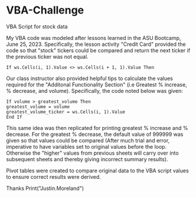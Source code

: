 # VBA-Challenge
VBA Script for stock data

My VBA code was modeled after lessons learned in the ASU Bootcamp, June 25, 2023. Specifically, the lesson activity "Credit Card" provided the code so that "stock" tickers could be compared and return the next ticker if the previous ticker was not equal.
  
    If ws.Cells(i, 1).Value <> ws.Cells(i + 1, 1).Value Then

Our class instructor also provided helpful tips to calculate the values required for the "Additonal Functionality Section" (i.e Greatest % increase, % decrease, and volume). Specifically, the code noted below was given:

    If volume > greatest_volume Then
    greatest_volume = volume
    greatest_volume_ticker = ws.Cells(i, 1).Value
    End If
 
This same idea was then replicated for printing greatest % increase and % decrease. For the greatest % decrease, the default value of 999999 was given so that values could be compared (After much trial and error, imperative to have variables set to original values before the loop. Otherwise the "higher" values from previous sheets will carry over into subsequent sheets and thereby giving incorrect summary results).

Pivot tables were created to compare original data to the VBA script values to ensure correct results were derived.

Thanks
Print("Justin.Moreland")

